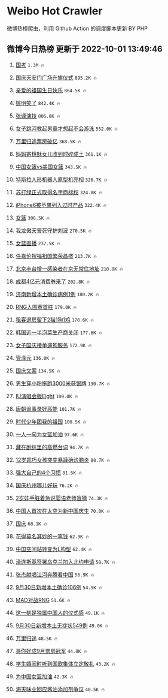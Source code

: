 # Weibo Hot Crawler 



微博热榜爬虫，利用 Github Action 的调度脚本更新 BY PHP 


## 微博今日热榜 更新于 2022-10-01 13:49:46 
1. [国考](https://s.weibo.com/weibo?q=%23%E5%9B%BD%E8%80%83%23&t=31&band_rank=1&Refer=top) `1.3M 🔥` 

1. [国庆天安门广场升旗仪式](https://s.weibo.com/weibo?q=%23%E5%9B%BD%E5%BA%86%E5%A4%A9%E5%AE%89%E9%97%A8%E5%B9%BF%E5%9C%BA%E5%8D%87%E6%97%97%E4%BB%AA%E5%BC%8F%23&t=31&band_rank=2&Refer=top) `895.2K 🔥` 

1. [亲爱的祖国生日快乐](https://s.weibo.com/weibo?q=%23%E4%BA%B2%E7%88%B1%E7%9A%84%E7%A5%96%E5%9B%BD%E7%94%9F%E6%97%A5%E5%BF%AB%E4%B9%90%23&t=31&band_rank=3&Refer=top) `864.5K 🔥` 

1. [姚明笑了](https://s.weibo.com/weibo?q=%23%E5%A7%9A%E6%98%8E%E7%AC%91%E4%BA%86%23&t=31&band_rank=4&Refer=top) `842.4K 🔥` 

1. [张译演技](https://s.weibo.com/weibo?q=%E5%BC%A0%E8%AF%91%E6%BC%94%E6%8A%80&t=31&band_rank=5&Refer=top) `806.8K 🔥` 

1. [女子跳河救起男童才想起不会游泳](https://s.weibo.com/weibo?q=%23%E5%A5%B3%E5%AD%90%E8%B7%B3%E6%B2%B3%E6%95%91%E8%B5%B7%E7%94%B7%E7%AB%A5%E6%89%8D%E6%83%B3%E8%B5%B7%E4%B8%8D%E4%BC%9A%E6%B8%B8%E6%B3%B3%23&t=31&band_rank=6&Refer=top) `552.0K 🔥` 

1. [万里归途票房破亿](https://s.weibo.com/weibo?q=%23%E4%B8%87%E9%87%8C%E5%BD%92%E9%80%94%E7%A5%A8%E6%88%BF%E7%A0%B4%E4%BA%BF%23&t=31&band_rank=7&Refer=top) `368.5K 🔥` 

1. [妈妈寄桃酥女儿收到时碎成土](https://s.weibo.com/weibo?q=%23%E5%A6%88%E5%A6%88%E5%AF%84%E6%A1%83%E9%85%A5%E5%A5%B3%E5%84%BF%E6%94%B6%E5%88%B0%E6%97%B6%E7%A2%8E%E6%88%90%E5%9C%9F%23&t=31&band_rank=8&Refer=top) `361.1K 🔥` 

1. [中国女篮vs美国女篮](https://s.weibo.com/weibo?q=%23%E4%B8%AD%E5%9B%BD%E5%A5%B3%E7%AF%AEvs%E7%BE%8E%E5%9B%BD%E5%A5%B3%E7%AF%AE%23&t=31&band_rank=9&Refer=top) `343.5K 🔥` 

1. [特斯拉人形机器人原型机亮相](https://s.weibo.com/weibo?q=%23%E7%89%B9%E6%96%AF%E6%8B%89%E4%BA%BA%E5%BD%A2%E6%9C%BA%E5%99%A8%E4%BA%BA%E5%8E%9F%E5%9E%8B%E6%9C%BA%E4%BA%AE%E7%9B%B8%23&t=31&band_rank=10&Refer=top) `326.7K 🔥` 

1. [苏打绿正式取得名字商标权](https://s.weibo.com/weibo?q=%23%E8%8B%8F%E6%89%93%E7%BB%BF%E6%AD%A3%E5%BC%8F%E5%8F%96%E5%BE%97%E5%90%8D%E5%AD%97%E5%95%86%E6%A0%87%E6%9D%83%23&t=31&band_rank=11&Refer=top) `324.8K 🔥` 

1. [iPhone6被苹果列入过时产品](https://s.weibo.com/weibo?q=%23iPhone6%E8%A2%AB%E8%8B%B9%E6%9E%9C%E5%88%97%E5%85%A5%E8%BF%87%E6%97%B6%E4%BA%A7%E5%93%81%23&t=31&band_rank=12&Refer=top) `322.4K 🔥` 

1. [女篮](https://s.weibo.com/weibo?q=%23%E5%A5%B3%E7%AF%AE%23&t=31&band_rank=13&Refer=top) `308.5K 🔥` 

1. [我龙傲天誓死守护刘波](https://s.weibo.com/weibo?q=%23%E6%88%91%E9%BE%99%E5%82%B2%E5%A4%A9%E8%AA%93%E6%AD%BB%E5%AE%88%E6%8A%A4%E5%88%98%E6%B3%A2%23&t=31&band_rank=14&Refer=top) `270.5K 🔥` 

1. [女篮直播](https://s.weibo.com/weibo?q=%E5%A5%B3%E7%AF%AE%E7%9B%B4%E6%92%AD&t=31&band_rank=15&Refer=top) `237.5K 🔥` 

1. [任嘉伦祝福祖国繁荣昌盛](https://s.weibo.com/weibo?q=%23%E4%BB%BB%E5%98%89%E4%BC%A6%E7%A5%9D%E7%A6%8F%E7%A5%96%E5%9B%BD%E7%B9%81%E8%8D%A3%E6%98%8C%E7%9B%9B%23&t=31&band_rank=16&Refer=top) `213.7K 🔥` 

1. [北京丰台增一感染者在京无常住地址](https://s.weibo.com/weibo?q=%23%E5%8C%97%E4%BA%AC%E4%B8%B0%E5%8F%B0%E5%A2%9E%E4%B8%80%E6%84%9F%E6%9F%93%E8%80%85%E5%9C%A8%E4%BA%AC%E6%97%A0%E5%B8%B8%E4%BD%8F%E5%9C%B0%E5%9D%80%23&t=31&band_rank=17&Refer=top) `210.8K 🔥` 

1. [成都4亿元消费券来了](https://s.weibo.com/weibo?q=%23%E6%88%90%E9%83%BD4%E4%BA%BF%E5%85%83%E6%B6%88%E8%B4%B9%E5%88%B8%E6%9D%A5%E4%BA%86%23&t=31&band_rank=18&Refer=top) `202.8K 🔥` 

1. [济南新增本土确诊病例1例](https://s.weibo.com/weibo?q=%E6%B5%8E%E5%8D%97%E6%96%B0%E5%A2%9E%E6%9C%AC%E5%9C%9F%E7%A1%AE%E8%AF%8A%E7%97%85%E4%BE%8B1%E4%BE%8B&t=31&band_rank=19&Refer=top) `180.2K 🔥` 

1. [RNG入围赛首胜](https://s.weibo.com/weibo?q=%23RNG%E5%85%A5%E5%9B%B4%E8%B5%9B%E9%A6%96%E8%83%9C%23&t=31&band_rank=20&Refer=top) `179.0K 🔥` 

1. [租客退房留下2猫1狗1鸡](https://s.weibo.com/weibo?q=%23%E7%A7%9F%E5%AE%A2%E9%80%80%E6%88%BF%E7%95%99%E4%B8%8B2%E7%8C%AB1%E7%8B%971%E9%B8%A1%23&t=31&band_rank=21&Refer=top) `178.6K 🔥` 

1. [韩国近一半泡菜生产商关闭](https://s.weibo.com/weibo?q=%23%E9%9F%A9%E5%9B%BD%E8%BF%91%E4%B8%80%E5%8D%8A%E6%B3%A1%E8%8F%9C%E7%94%9F%E4%BA%A7%E5%95%86%E5%85%B3%E9%97%AD%23&t=31&band_rank=22&Refer=top) `177.6K 🔥` 

1. [女子国庆接单遛狗服务](https://s.weibo.com/weibo?q=%23%E5%A5%B3%E5%AD%90%E5%9B%BD%E5%BA%86%E6%8E%A5%E5%8D%95%E9%81%9B%E7%8B%97%E6%9C%8D%E5%8A%A1%23&t=31&band_rank=23&Refer=top) `172.9K 🔥` 

1. [管泽元](https://s.weibo.com/weibo?q=%E7%AE%A1%E6%B3%BD%E5%85%83&t=31&band_rank=24&Refer=top) `136.0K 🔥` 

1. [国庆文案](https://s.weibo.com/weibo?q=%E5%9B%BD%E5%BA%86%E6%96%87%E6%A1%88&t=31&band_rank=25&Refer=top) `134.5K 🔥` 

1. [男生穿小粉拖跑3000米获银牌](https://s.weibo.com/weibo?q=%23%E7%94%B7%E7%94%9F%E7%A9%BF%E5%B0%8F%E7%B2%89%E6%8B%96%E8%B7%913000%E7%B1%B3%E8%8E%B7%E9%93%B6%E7%89%8C%23&t=31&band_rank=26&Refer=top) `130.7K 🔥` 

1. [IU演唱会版Eight](https://s.weibo.com/weibo?q=%23IU%E6%BC%94%E5%94%B1%E4%BC%9A%E7%89%88Eight%23&t=31&band_rank=27&Refer=top) `109.0K 🔥` 

1. [唐朝诡事录好高能](https://s.weibo.com/weibo?q=%23%E5%94%90%E6%9C%9D%E8%AF%A1%E4%BA%8B%E5%BD%95%E5%A5%BD%E9%AB%98%E8%83%BD%23&t=31&band_rank=28&Refer=top) `101.7K 🔥` 

1. [时代少年团我的祖国](https://s.weibo.com/weibo?q=%23%E6%97%B6%E4%BB%A3%E5%B0%91%E5%B9%B4%E5%9B%A2%E6%88%91%E7%9A%84%E7%A5%96%E5%9B%BD%23&t=31&band_rank=29&Refer=top) `100.5K 🔥` 

1. [一人一句为女篮加油](https://s.weibo.com/weibo?q=%23%E4%B8%80%E4%BA%BA%E4%B8%80%E5%8F%A5%E4%B8%BA%E5%A5%B3%E7%AF%AE%E5%8A%A0%E6%B2%B9%23&t=31&band_rank=30&Refer=top) `97.6K 🔥` 

1. [藏在剧综里的高燃台词](https://s.weibo.com/weibo?q=%23%E8%97%8F%E5%9C%A8%E5%89%A7%E7%BB%BC%E9%87%8C%E7%9A%84%E9%AB%98%E7%87%83%E5%8F%B0%E8%AF%8D%23&t=31&band_rank=31&Refer=top) `94.7K 🔥` 

1. [12岁乖巧女孩突变暴躁确诊脑炎](https://s.weibo.com/weibo?q=%2312%E5%B2%81%E4%B9%96%E5%B7%A7%E5%A5%B3%E5%AD%A9%E7%AA%81%E5%8F%98%E6%9A%B4%E8%BA%81%E7%A1%AE%E8%AF%8A%E8%84%91%E7%82%8E%23&t=31&band_rank=32&Refer=top) `88.7K 🔥` 

1. [强大自己的4个习惯](https://s.weibo.com/weibo?q=%23%E5%BC%BA%E5%A4%A7%E8%87%AA%E5%B7%B1%E7%9A%844%E4%B8%AA%E4%B9%A0%E6%83%AF%23&t=31&band_rank=33&Refer=top) `81.5K 🔥` 

1. [国庆杭州哪儿好玩](https://s.weibo.com/weibo?q=%23%E5%9B%BD%E5%BA%86%E6%9D%AD%E5%B7%9E%E5%93%AA%E5%84%BF%E5%A5%BD%E7%8E%A9%23&t=31&band_rank=34&Refer=top) `76.2K 🔥` 

1. [2岁娃手脏着急说婴语老师盲猜](https://s.weibo.com/weibo?q=%232%E5%B2%81%E5%A8%83%E6%89%8B%E8%84%8F%E7%9D%80%E6%80%A5%E8%AF%B4%E5%A9%B4%E8%AF%AD%E8%80%81%E5%B8%88%E7%9B%B2%E7%8C%9C%23&t=31&band_rank=35&Refer=top) `74.3K 🔥` 

1. [中国人首次在太空为新中国庆生](https://s.weibo.com/weibo?q=%23%E4%B8%AD%E5%9B%BD%E4%BA%BA%E9%A6%96%E6%AC%A1%E5%9C%A8%E5%A4%AA%E7%A9%BA%E4%B8%BA%E6%96%B0%E4%B8%AD%E5%9B%BD%E5%BA%86%E7%94%9F%23&t=31&band_rank=36&Refer=top) `70.0K 🔥` 

1. [国庆](https://s.weibo.com/weibo?q=%23%E5%9B%BD%E5%BA%86%23&t=31&band_rank=37&Refer=top) `68.1K 🔥` 

1. [花得莫名其妙的一笔钱](https://s.weibo.com/weibo?q=%23%E8%8A%B1%E5%BE%97%E8%8E%AB%E5%90%8D%E5%85%B6%E5%A6%99%E7%9A%84%E4%B8%80%E7%AC%94%E9%92%B1%23&t=31&band_rank=38&Refer=top) `62.9K 🔥` 

1. [中国空间站转变为L构型](https://s.weibo.com/weibo?q=%23%E4%B8%AD%E5%9B%BD%E7%A9%BA%E9%97%B4%E7%AB%99%E8%BD%AC%E5%8F%98%E4%B8%BAL%E6%9E%84%E5%9E%8B%23&t=31&band_rank=39&Refer=top) `62.4K 🔥` 

1. [泽连斯基签署乌克兰加入北约申请](https://s.weibo.com/weibo?q=%23%E6%B3%BD%E8%BF%9E%E6%96%AF%E5%9F%BA%E7%AD%BE%E7%BD%B2%E4%B9%8C%E5%85%8B%E5%85%B0%E5%8A%A0%E5%85%A5%E5%8C%97%E7%BA%A6%E7%94%B3%E8%AF%B7%23&t=31&band_rank=40&Refer=top) `58.7K 🔥` 

1. [张杰献唱江河奔腾看中国](https://s.weibo.com/weibo?q=%23%E5%BC%A0%E6%9D%B0%E7%8C%AE%E5%94%B1%E6%B1%9F%E6%B2%B3%E5%A5%94%E8%85%BE%E7%9C%8B%E4%B8%AD%E5%9B%BD%23&t=31&band_rank=41&Refer=top) `56.9K 🔥` 

1. [9月30日新增本土确诊106例](https://s.weibo.com/weibo?q=%239%E6%9C%8830%E6%97%A5%E6%96%B0%E5%A2%9E%E6%9C%AC%E5%9C%9F%E7%A1%AE%E8%AF%8A106%E4%BE%8B%23&t=31&band_rank=42&Refer=top) `54.9K 🔥` 

1. [MAD对战RNG](https://s.weibo.com/weibo?q=%23MAD%E5%AF%B9%E6%88%98RNG%23&t=31&band_rank=43&Refer=top) `51.6K 🔥` 

1. [这一刻是独属中国人的仪式感](https://s.weibo.com/weibo?q=%23%E8%BF%99%E4%B8%80%E5%88%BB%E6%98%AF%E7%8B%AC%E5%B1%9E%E4%B8%AD%E5%9B%BD%E4%BA%BA%E7%9A%84%E4%BB%AA%E5%BC%8F%E6%84%9F%23&t=31&band_rank=44&Refer=top) `49.1K 🔥` 

1. [9月30日新增本土无症状549例](https://s.weibo.com/weibo?q=%239%E6%9C%8830%E6%97%A5%E6%96%B0%E5%A2%9E%E6%9C%AC%E5%9C%9F%E6%97%A0%E7%97%87%E7%8A%B6549%E4%BE%8B%23&t=31&band_rank=45&Refer=top) `49.0K 🔥` 

1. [万里归途](https://s.weibo.com/weibo?q=%E4%B8%87%E9%87%8C%E5%BD%92%E9%80%94&t=31&band_rank=46&Refer=top) `48.5K 🔥` 

1. [哥你好成9月票房冠军](https://s.weibo.com/weibo?q=%23%E5%93%A5%E4%BD%A0%E5%A5%BD%E6%88%909%E6%9C%88%E7%A5%A8%E6%88%BF%E5%86%A0%E5%86%9B%23&t=31&band_rank=47&Refer=top) `44.0K 🔥` 

1. [学生嬉闹时听到国歌集体立定敬礼](https://s.weibo.com/weibo?q=%23%E5%AD%A6%E7%94%9F%E5%AC%89%E9%97%B9%E6%97%B6%E5%90%AC%E5%88%B0%E5%9B%BD%E6%AD%8C%E9%9B%86%E4%BD%93%E7%AB%8B%E5%AE%9A%E6%95%AC%E7%A4%BC%23&t=31&band_rank=48&Refer=top) `43.2K 🔥` 

1. [为中国女篮加油](https://s.weibo.com/weibo?q=%E4%B8%BA%E4%B8%AD%E5%9B%BD%E5%A5%B3%E7%AF%AE%E5%8A%A0%E6%B2%B9&t=31&band_rank=49&Refer=top) `42.3K 🔥` 

1. [海天味业回应酱油添加剂争议](https://s.weibo.com/weibo?q=%23%E6%B5%B7%E5%A4%A9%E5%91%B3%E4%B8%9A%E5%9B%9E%E5%BA%94%E9%85%B1%E6%B2%B9%E6%B7%BB%E5%8A%A0%E5%89%82%E4%BA%89%E8%AE%AE%23&t=31&band_rank=50&Refer=top) `40.5K 🔥` 

